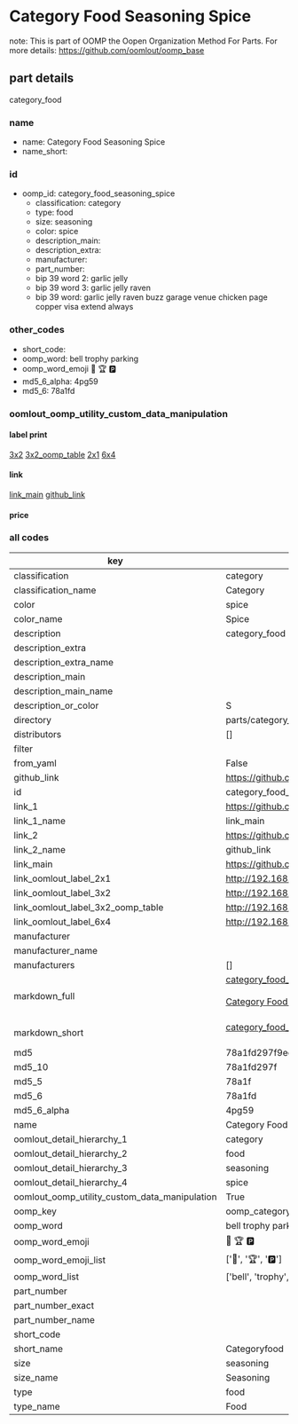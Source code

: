 # Category Food Seasoning Spice  

note: This is part of OOMP the Oopen Organization Method For Parts. For more details: https://github.com/oomlout/oomp_base

##  part details



category_food

### name
* name: Category Food Seasoning Spice
* name_short: 
### id
* oomp_id: category_food_seasoning_spice
  * classification: category
  * type: food
  * size: seasoning
  * color: spice
  * description_main: 
  * description_extra: 
  * manufacturer: 
  * part_number: 
  * bip 39 word 2: garlic jelly
  * bip 39 word 3: garlic jelly raven
  * bip 39 word: garlic jelly raven buzz garage venue chicken page copper visa extend always

### other_codes
* short_code: 
* oomp_word: bell trophy parking
* oomp_word_emoji :bell: :trophy: :parking:
* md5_6_alpha: 4pg59
* md5_6: 78a1fd






### oomlout_oomp_utility_custom_data_manipulation
#### label print
[3x2](http://192.168.1.245:1112/?label=oomp%204pg59)
[3x2_oomp_table](http://192.168.1.107:1112/?label=oomp%204pg59)
[2x1](http://192.168.1.242:1112/?label=oomp%204pg59)
[6x4](http://192.168.1.55:1112/?label=oomp%204pg59)    

#### link

[link_main](https://github.com/oomlout/oomlout_oomp_current_version_messy/tree/main/parts/category_food_seasoning_spice) [github_link](https://github.com/oomlout/oomlout_oomp_part_src/tree/main/parts/category_food_seasoning_spice)                             

#### price







### all codes 
| key | value |  
| --- | --- |  
| classification | category |  
| classification_name | Category |  
| color | spice |  
| color_name | Spice |  
| description | category_food |  
| description_extra |  |  
| description_extra_name |  |  
| description_main |  |  
| description_main_name |  |  
| description_or_color | S  |  
| directory | parts/category_food_seasoning_spice |  
| distributors | [] |  
| filter |  |  
| from_yaml | False |  
| github_link | https://github.com/oomlout/oomlout_oomp_part_src/tree/main/parts/category_food_seasoning_spice |  
| id | category_food_seasoning_spice |  
| link_1 | https://github.com/oomlout/oomlout_oomp_current_version_messy/tree/main/parts/category_food_seasoning_spice |  
| link_1_name | link_main |  
| link_2 | https://github.com/oomlout/oomlout_oomp_part_src/tree/main/parts/category_food_seasoning_spice |  
| link_2_name | github_link |  
| link_main | https://github.com/oomlout/oomlout_oomp_current_version_messy/tree/main/parts/category_food_seasoning_spice |  
| link_oomlout_label_2x1 | http://192.168.1.242:1112/?label=oomp%204pg59 |  
| link_oomlout_label_3x2 | http://192.168.1.245:1112/?label=oomp%204pg59 |  
| link_oomlout_label_3x2_oomp_table | http://192.168.1.107:1112/?label=oomp%204pg59 |  
| link_oomlout_label_6x4 | http://192.168.1.55:1112/?label=oomp%204pg59 |  
| manufacturer |  |  
| manufacturer_name |  |  
| manufacturers | [] |  
| markdown_full | [category_food_seasoning_spice](https://github.com/oomlout/oomlout_oomp_current_version_messy/tree/main/parts/category_food_seasoning_spice)<br>[](https://github.com/oomlout/oomlout_oomp_current_version_messy/tree/main/parts/category_food_seasoning_spice)<br>[Category Food Seasoning Spice](https://github.com/oomlout/oomlout_oomp_current_version_messy/tree/main/parts/category_food_seasoning_spice)<br><br> |  
| markdown_short | [category_food_seasoning_spice](https://github.com/oomlout/oomlout_oomp_current_version_messy/tree/main/parts/category_food_seasoning_spice)<br><br> |  
| md5 | 78a1fd297f9ee4f7c9afb1f964ddf2fe |  
| md5_10 | 78a1fd297f |  
| md5_5 | 78a1f |  
| md5_6 | 78a1fd |  
| md5_6_alpha | 4pg59 |  
| name | Category Food Seasoning Spice |  
| oomlout_detail_hierarchy_1 | category |  
| oomlout_detail_hierarchy_2 | food |  
| oomlout_detail_hierarchy_3 | seasoning |  
| oomlout_detail_hierarchy_4 | spice |  
| oomlout_oomp_utility_custom_data_manipulation | True |  
| oomp_key | oomp_category_food_seasoning_spice |  
| oomp_word | bell trophy parking |  
| oomp_word_emoji | :bell: :trophy: :parking: |  
| oomp_word_emoji_list | [':bell:', ':trophy:', ':parking:'] |  
| oomp_word_list | ['bell', 'trophy', 'parking'] |  
| part_number |  |  
| part_number_exact |  |  
| part_number_name |  |  
| short_code |  |  
| short_name | Categoryfood |  
| size | seasoning |  
| size_name | Seasoning |  
| type | food |  
| type_name | Food |  
